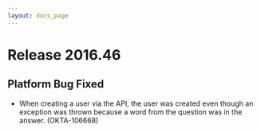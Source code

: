 ```yaml
---
layout: docs_page
---
```


# Release 2016.46

## Platform Bug Fixed

* When creating a user via the API, the user was created even though an exception was thrown because a word from the question was in the answer. (OKTA-106668)
